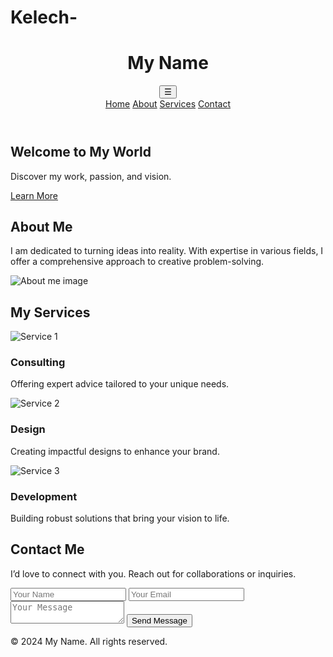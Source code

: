 # Kelech-
<!DOCTYPE html>
<html lang="en">
<head>
  <meta charset="UTF-8">
  <meta name="viewport" content="width=device-width, initial-scale=1.0">
  <title>Personal Website</title>
  <link rel="stylesheet" href="styles.css">
</head>
<body>
  <header>
    <div class="container">
      <h1>My Name</h1>
      <button class="nav-toggle" aria-label="Toggle navigation">☰</button>
      <nav class="nav-menu">
        <a href="#hero">Home</a>
        <a href="#about">About</a>
        <a href="#services">Services</a>
        <a href="#contact">Contact</a>
      </nav>
    </div>
  </header>

  <section id="hero">
    <div class="hero-content">
      <h2>Welcome to My World</h2>
      <p>Discover my work, passion, and vision.</p>
      <a href="#about" class="cta-button">Learn More</a>
    </div>
  </section>

  <section id="about">
    <div class="container">
      <h2>About Me</h2>
      <p>I am dedicated to turning ideas into reality. With expertise in various fields, I offer a comprehensive approach to creative problem-solving.</p>
      <img src="https://via.placeholder.com/400x300" alt="About me image">
    </div>
  </section>

  <section id="services">
    <div class="container">
      <h2>My Services</h2>
      <div class="services-container">
        <div class="service-item">
          <img src="https://via.placeholder.com/200x150" alt="Service 1">
          <h3>Consulting</h3>
          <p>Offering expert advice tailored to your unique needs.</p>
        </div>
        <div class="service-item">
          <img src="https://via.placeholder.com/200x150" alt="Service 2">
          <h3>Design</h3>
          <p>Creating impactful designs to enhance your brand.</p>
        </div>
        <div class="service-item">
          <img src="https://via.placeholder.com/200x150" alt="Service 3">
          <h3>Development</h3>
          <p>Building robust solutions that bring your vision to life.</p>
        </div>
      </div>
    </div>
  </section>

  <section id="contact">
    <div class="container">
      <h2>Contact Me</h2>
      <p>I’d love to connect with you. Reach out for collaborations or inquiries.</p>
      <form action="#">
        <input type="text" placeholder="Your Name" required>
        <input type="email" placeholder="Your Email" required>
        <textarea placeholder="Your Message" required></textarea>
        <button type="submit">Send Message</button>
      </form>
    </div>
  </section>

  <footer>
    <p>&copy; 2024 My Name. All rights reserved.</p>
  </footer>

  <script src="script.js"></script>
</body>
</html>
